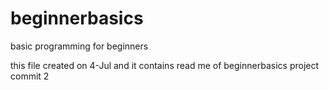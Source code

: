 # beginnerbasics
basic programming for beginners


this file created on 4-Jul and it contains read me of beginnerbasics project 
commit 2
